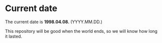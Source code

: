 # Current date

The current date is **1998.04.08.** (YYYY.MM.DD.)

This repository will be good when the world ends, so we will know how long it lasted.